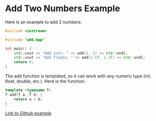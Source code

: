# Add Two Numbers Example

Here is an example to add 2 numbers:
```cpp
#include <iostream>

#include "add.hpp"

int main() {
    std::cout << "Add ints: " << add(2, 3) << std::endl;
    std::cout << "Add floats: " << add(2.5f, 3.1f) << std::endl;
    return 0;
}

```

The add function is templated, so it can work with any numeric type (int, float, double, etc.).
Here is the function:

```cpp
template <typename T>
T add(T a, T b) {
    return a + b;
}
```

[Link to Github example](https://github.com/sabyanodar/add_cpp)
